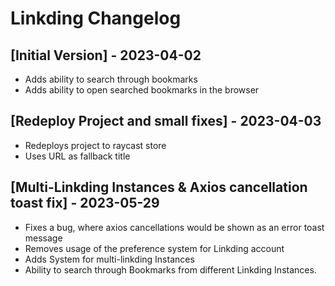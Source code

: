 # Linkding Changelog

## [Initial Version] - 2023-04-02

- Adds ability to search through bookmarks
- Adds ability to open searched bookmarks in the browser

## [Redeploy Project and small fixes] - 2023-04-03

- Redeploys project to raycast store
- Uses URL as fallback title

## [Multi-Linkding Instances & Axios cancellation toast fix] - 2023-05-29

- Fixes a bug, where axios cancellations would be shown as an error toast message
- Removes usage of the preference system for Linkding account
- Adds System for multi-linkding Instances
- Ability to search through Bookmarks from different Linkding Instances.
